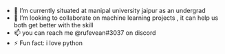 
- 🌱 I’m currently situated at manipal university jaipur as an undergrad
- 👯 I’m looking to collaborate on machine learning projects , it can help us both get better with the skill
- 📫 you can reach me @rufevean#3037 on discord
- ⚡ Fun fact: i love python

